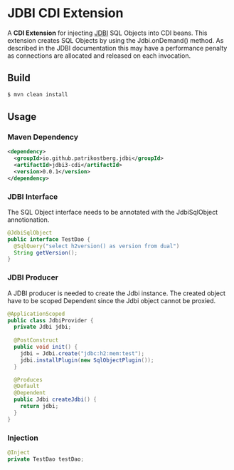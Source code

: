 # JDBI CDI Extension

A **CDI Extension** for injecting [JDBI](http://jdbi.org/) SQL Objects into CDI beans. This extension creates SQL Objects by using the Jdbi.onDemand() method. As described in the JDBI documentation this may have a performance penalty as connections are allocated and released on each invocation.

## Build

```bash
$ mvn clean install
```

## Usage

### Maven Dependency

```xml
<dependency>
  <groupId>io.github.patrikostberg.jdbi</groupId>
  <artifactId>jdbi3-cdi</artifactId>
  <version>0.0.1</version>
</dependency>
```

### JDBI Interface

The SQL Object interface needs to be annotated with the JdbiSqlObject annotionation.

```java
@JdbiSqlObject
public interface TestDao {
  @SqlQuery("select h2version() as version from dual")
  String getVersion();
}
```

### JDBI Producer

A JDBI producer is needed to create the Jdbi instance. The created object have to be scoped Dependent since the Jdbi object cannot be proxied.

```java
@ApplicationScoped
public class JdbiProvider {
  private Jdbi jdbi;
  
  @PostConstruct
  public void init() {
    jdbi = Jdbi.create("jdbc:h2:mem:test");
    jdbi.installPlugin(new SqlObjectPlugin());
  }

  @Produces
  @Default
  @Dependent
  public Jdbi createJdbi() {
    return jdbi;
  }
}
```

### Injection

```java
@Inject
private TestDao testDao;
```
